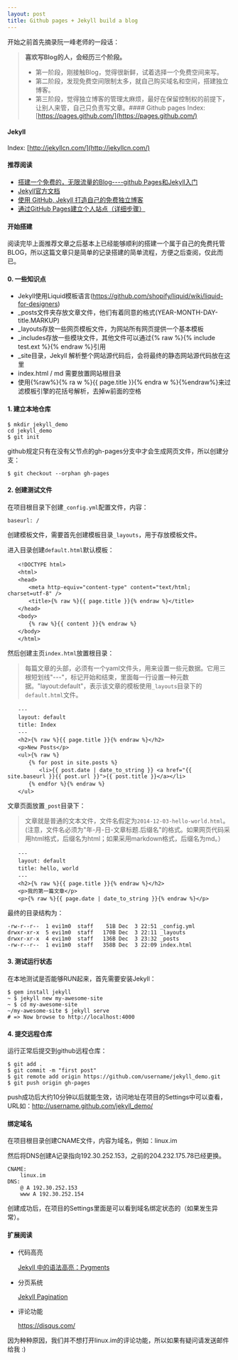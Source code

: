 ```yaml
---
layout: post
title: Github pages + Jekyll build a blog
---
```


开始之前首先摘录阮一峰老师的一段话：

 > **喜欢写Blog的人，会经历三个阶段。**
 >
 >   + 第一阶段，刚接触Blog，觉得很新鲜，试着选择一个免费空间来写。
 >   + 第二阶段，发现免费空间限制太多，就自己购买域名和空间，搭建独立博客。
 >   + 第三阶段，觉得独立博客的管理太麻烦，最好在保留控制权的前提下，让别人来管，自己只负责写文章。#### Github pages
Index: [https://pages.github.com/](https://pages.github.com/)

#### Jekyll
Index: [http://jekyllcn.com/](http://jekyllcn.com/)

#### 推荐阅读
 - [搭建一个免费的，无限流量的Blog----github Pages和Jekyll入门](http://www.ruanyifeng.com/blog/2012/08/blogging_with_jekyll.html)
 - [Jekyll官方文档](http://jekyllcn.com/docs/home/)
 - [使用 GitHub, Jekyll 打造自己的免费独立博客](http://blog.csdn.net/on_1y/article/details/19259435)
 - [通过GitHub Pages建立个人站点（详细步骤）](http://www.cnblogs.com/purediy/archive/2013/03/07/2948892.html)
 
#### 开始搭建
阅读完毕上面推荐文章之后基本上已经能够顺利的搭建一个属于自己的免费托管BLOG，所以这篇文章只是简单的记录搭建的简单流程，方便之后查阅，仅此而已。

#### 0. 一些知识点
 - Jekyll使用Liquid模板语言(https://github.com/shopify/liquid/wiki/liquid-for-designers)
 - _posts文件夹存放文章文件，他们有着同意的格式(YEAR-MONTH-DAY-title.MARKUP)
 - _layouts存放一些网页模板文件，为网站所有网页提供一个基本模板
 - _includes存放一些模块文件，其他文件可以通过{% raw %}{% include test.ext %}{% endraw %}引用
 - _site目录，Jekyll 解析整个网站源代码后，会将最终的静态网站源代码放在这里
 - index.html / md 需要放置网站根目录
 - 使用{%raw%}{% ra w %}{{ page.title }}{% endra w %}{%endraw%}来过滤模板引擎的花括号解析，去掉w前面的空格

#### 1. 建立本地仓库

    $ mkdir jekyll_demo
    cd jekyll_demo
    $ git init

github规定只有在没有父节点的gh-pages分支中才会生成网页文件，所以创建分支：

    $ git checkout --orphan gh-pages

#### 2. 创建测试文件
在项目根目录下创建```_config.yml```配置文件，内容：

    baseurl: /

创建模板文件，需要首先创建模板目录```_layouts```，用于存放模板文件。

进入目录创建```default.html```默认模板：

    　　<!DOCTYPE html>
    　　<html>
    　　<head>
    　　　　<meta http-equiv="content-type" content="text/html; charset=utf-8" />
    　　　　<title>{% raw %}{{ page.title }}{% endraw %}</title>
    　　</head>
    　　<body>
    　　　　{% raw %}{{ content }}{% endraw %}
    　　</body>
    　　</html>

然后创建主页```index.html```放置根目录：

 >每篇文章的头部，必须有一个yaml文件头，用来设置一些元数据。它用三根短划线"---"，标记开始和结束，里面每一行设置一种元数据。"layout:default"，表示该文章的模板使用```_layouts```目录下的```default.html```文件。

    　　---
    　　layout: default
    　　title: Index
    　　---
    　　<h2>{% raw %}{{ page.title }}{% endraw %}</h2>
    　　<p>New Posts</p>
    　　<ul>{% raw %}
    　　　　{% for post in site.posts %}
    　　　　　　<li>{{ post.date | date_to_string }} <a href="{{ site.baseurl }}{{ post.url }}">{{ post.title }}</a></li>
    　　　　{% endfor %}{% endraw %}
    　　</ul>

文章页面放置```_post```目录下：

 > 文章就是普通的文本文件，文件名假定为```2014-12-03-hello-world.html```。(注意，文件名必须为"年-月-日-文章标题.后缀名"的格式。如果网页代码采用html格式，后缀名为html；如果采用markdown格式，后缀名为md。）

    　　---
    　　layout: default
    　　title: hello, world
    　　---
    　　<h2>{% raw %}{{ page.title }}{% endraw %}</h2>
    　　<p>我的第一篇文章</p>
    　　<p>{% raw %}{{ page.date | date_to_string }}{% endraw %}</p>

最终的目录结构为：

    -rw-r--r--  1 evi1m0  staff    51B Dec  3 22:51 _config.yml
    drwxr-xr-x  5 evi1m0  staff   170B Dec  3 22:11 _layouts
    drwxr-xr-x  4 evi1m0  staff   136B Dec  3 23:32 _posts
    -rw-r--r--  1 evi1m0  staff   358B Dec  3 22:09 index.html

#### 3. 测试运行状态
在本地测试是否能够RUN起来，首先需要安装Jekyll：

    $ gem install jekyll
    ~ $ jekyll new my-awesome-site
    ~ $ cd my-awesome-site
    ~/my-awesome-site $ jekyll serve
    # => Now browse to http://localhost:4000

#### 4. 提交远程仓库
运行正常后提交到github远程仓库：

    $ git add .
    $ git commit -m "first post"
    $ git remote add origin https://github.com/username/jekyll_demo.git
    $ git push origin gh-pages

push成功后大约10分钟以后就能生效，访问地址在项目的Settings中可以查看，URL如：http://username.github.com/jekyll_demo/

#### 绑定域名
在项目根目录创建CNAME文件，内容为域名，例如：linux.im

然后将DNS创建A记录指向192.30.252.153，之前的204.232.175.78已经更换。

    CNAME:
        linux.im
    DNS:
        @ A 192.30.252.153
        www A 192.30.252.154

创建成功后，在项目的Settings里面是可以看到域名绑定状态的（如果发生异常）。

#### 扩展阅读

- 代码高亮

    [Jekyll 中的语法高亮：Pygments](http://havee.me/internet/2013-08/support-pygments-in-jekyll.html)

- 分页系统

    [Jekyll Pagination](http://jekyllrb.com/docs/pagination/)

- 评论功能

    https://disqus.com/

因为种种原因，我们并不想打开linux.im的评论功能，所以如果有疑问请发送邮件给我 :)